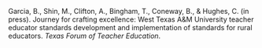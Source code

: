 Garcia, B., Shin, M., Clifton, A., Bingham, T., Coneway, B., & Hughes, C. (in press). Journey for crafting excellence: West Texas A&M University teacher educator standards development and implementation of standards for rural educators. *Texas Forum of Teacher Education*.
